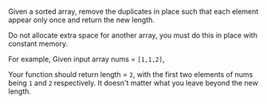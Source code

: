 Given a sorted array, remove the duplicates in place such that each element appear only once and return the new length.

Do not allocate extra space for another array, you must do this in place with constant memory.

For example,
Given input array nums = ```[1,1,2]```,

Your function should return length = ```2```, with the first two elements of nums being ```1``` and ```2``` respectively. It doesn't matter what you leave beyond the new length.
